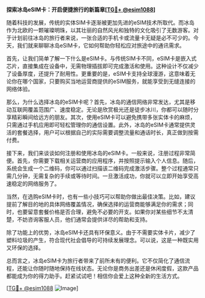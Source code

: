 **探索冰岛eSIM卡：开启便捷旅行的新篇章[[TG💪+ @esim1088](https://t.me/s/esim1088)]**

随着科技的发展，传统的实体SIM卡逐渐被更加先进的eSIM技术所取代。而冰岛作为北欧的一颗璀璨明珠，以其壮丽的自然风光和独特的文化吸引了无数游客。对于计划前往冰岛的旅行者来说，一张合适的手机卡或流量卡无疑是必不可少的。今天，我们就来聊聊冰岛eSIM卡，它如何帮助你轻松应对旅途中的通讯需求。

首先，让我们简单了解一下什么是eSIM卡。与传统SIM卡不同，eSIM卡是嵌入式芯片，直接集成在设备中，无需物理插拔即可完成激活和使用。这种设计不仅减少了设备厚度，还提升了耐用性。更重要的是，eSIM卡支持全球漫游，这意味着无论你在哪个国家，只要购买当地运营商提供的eSIM服务，就能享受到无缝连接的网络体验。

那么，为什么选择冰岛的eSIM卡呢？首先，冰岛的通信网络非常发达，尤其是移动互联网覆盖范围广、速度稳定。无论是欣赏极光还是徒步冰川，你都可以随时分享精彩瞬间给远方的朋友。其次，使用eSIM卡可以避免携带多张实体卡的麻烦，只需通过手机应用即可轻松管理你的通信设置。此外，冰岛的eSIM卡通常提供灵活的套餐选择，用户可以根据自己的实际需要调整流量和通话时长，真正做到按需付费。

接下来，我们来谈谈如何注册和使用冰岛的eSIM卡。一般来说，注册过程非常简便。首先，你需要下载相关运营商的应用程序，并按照提示输入个人信息。随后，系统会生成一个二维码，你可以通过扫描该二维码完成激活步骤。整个过程通常只需几分钟，无需复杂的手续或等待时间。一旦激活成功，你就可以立即开始享受高速稳定的网络服务了。

当然，在选购eSIM卡时，也有一些小技巧可以帮助你做出最佳决策。比如，建议提前了解目的地的具体网络覆盖情况，确保选择的运营商能够满足你的需求；同时，也要留意套餐价格是否合理，避免不必要的开支。如果你对某些细节不太清楚，不妨咨询客服人员，他们通常会提供详尽的帮助和支持。

除了功能上的优势，冰岛eSIM卡还具有环保意义。由于不需要实体卡片，减少了塑料垃圾的产生，符合现代社会倡导的可持续发展理念。可以说，这是一种既实用又环保的选择。

总而言之，冰岛eSIM卡为旅行者带来了前所未有的便利。它不仅简化了通信流程，还能让你随时随地保持在线状态。无论你是商务出差还是休闲度假，这款产品都能成为你的得力助手。赶紧试试吧！相信你会爱上这种全新的生活方式。

[[TG💪+ @esim1088](https://t.me/s/esim1088) ![Image](https://i.postimg.cc/4NQfJmqS/Snipaste-2025-05-13-00-14-12.png)]